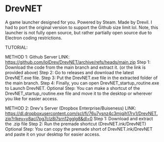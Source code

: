 # DrevNET
A game launcher designed for you. Powered by Steam. Made by Drevil. I had to port the original version to support the Github size limit lol. Note, this launcher is not fully open source, but rather partially open source due to Electron coding restrictions.

TUTORIAL:

METHOD 1: Github Server
LINK: https://github.com/lolDrev/DrevNET/archive/refs/heads/main.zip
Step 1: Download the code from the main branch and extract it. (or the link is provided above)
Step 2: Go to releases and download the latest DrevNET.exe file.
Step 3: Put the DrevNET.exe file in the extracted folder of the main branch.
Step 4: Finally, you can open DrevNET_startup_routine.exe to Launch DrevNET.
Optional Step: You can make a shortcut of the DrevNET_startup_routine.exe file and move it to the desktop or wherever you like for easier access.

METHOD 2: Drev's Server (Dropbox Enterprise/Buiseness)
LINK: https://dl.dropboxusercontent.com/scl/fi/76u7ysnz4c3mjqjh17ry1/DrevNET.zip?rlkey=y8acl7pg7clz8i7srn12gglg8&dl=0
Step 1: Download and extract the .zip file
Step 2: Run the premade shortcut (DrevNET.ink/DrevNET)
Optional Step: You can copy the premade short of DrevNET.ink/DrevNET and paste it on your desktop for easier access.
